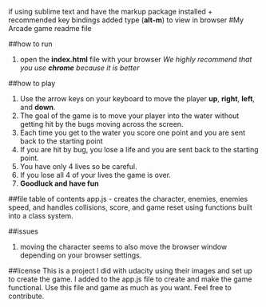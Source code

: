 if using sublime text and have the markup package installed + recommended key bindings added type (**alt-m**) to view in browser 
#My Arcade game readme file

##how to run

1. open the **index.html** file with your browser 
_We highly recommend that you use **chrome** because it is better_

##how to play

1. Use the arrow keys on your keyboard to move the player **up**, **right**, **left**, and **down**.
2. The goal of the game is to move your player into the water without getting hit by the bugs moving across the screen.  
3. Each time you get to the water you score one point and you are sent back to the starting point
4. If you are hit by bug, you lose a life and you are sent back to the starting point. 
5. You have only 4 lives so be careful.  
6.  If you lose all 4 of your lives the game is over.  
7.  **Goodluck and have fun** 



##file table of contents
app.js - creates the character, enemies, enemies speed, and handles collisions, score, and game reset using functions built into a class system.



##issues
1.  moving the character seems to also move the browser window depending on your browser settings.  

##license
This is a project I did with udacity using their images and set up to create the game.  I added to the app.js file to create and make the game functional.  Use this file and game as much as you want.  Feel free to contribute.  
